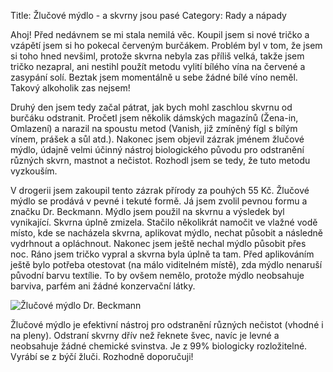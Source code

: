 Title: Žlučové mýdlo - a skvrny jsou pasé
Category: Rady a nápady

Ahoj! Před nedávnem se mi stala nemilá věc. Koupil jsem si nové tričko a
vzápětí jsem si ho pokecal červeným burčákem. Problém byl v tom, že jsem
si toho hned nevšiml, protože skvrna nebyla zas příliš velká, takže jsem
tričko nezapral, ani nestihl použít metodu vylití bílého vína na červené
a zasypání solí. Beztak jsem momentálně u sebe žádné bílé víno neměl.
Takový alkoholik zas nejsem!

Druhý den jsem tedy začal pátrat, jak bych mohl zaschlou skvrnu od
burčáku odstranit. Pročetl jsem několik dámských magazínů (Žena-in,
Omlazení) a narazil na spoustu metod (Vanish, již zmíněný fígl s bílým
vínem, prášek a sůl atd.). Nakonec jsem objevil zázrak jménem žlučové
mýdlo, údajně velmi účinný nástroj biologického původu pro odstranění
různých skvrn, mastnot a nečistot. Rozhodl jsem se tedy, že tuto metodu
vyzkouším.

V drogerii jsem zakoupil tento zázrak přírody za pouhých 55 Kč. Žlučové
mýdlo se prodává v pevné i tekuté formě. Já jsem zvolil pevnou formu a
značku Dr. Beckmann. Mýdlo jsem použil na skvrnu a výsledek byl
vynikající. Skvrna úplně zmizela. Stačilo několikrát namočit ve vlažné
vodě místo, kde se nacházela skvrna, aplikovat mýdlo, nechat působit a
následně vydrhnout a opláchnout. Nakonec jsem ještě nechal mýdlo působit
přes noc. Ráno jsem tričko vypral a skvrna byla úplně ta tam. Před
aplikováním ještě bylo potřeba otestovat (na málo viditelném místě), zda
mýdlo nenaruší původní barvu textílie. To by ovšem nemělo, protože mýdlo
neobsahuje barviva, parfém ani žádné konzervační látky.

![Žlučové mýdlo Dr. Beckmann]({filename}images/zlucove-mydlo-a-skvrny-jsou-pase.jpg)

Žlučové mýdlo je efektivní nástroj pro odstranění různých nečistot
(vhodné i na pleny). Odstraní skvrny dřív než řeknete švec, navíc je
levné a neobsahuje žádné chemické svinstva. Je z 99% biologicky
rozložitelné. Vyrábí se z býčí žluči. Rozhodně doporučuji!
